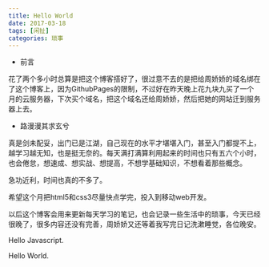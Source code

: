 ```yaml
---
title: Hello World
date: 2017-03-18
tags: [闲扯]
categories: 琐事
---
```

* 前言  

花了两个多小时总算是把这个博客搭好了，很过意不去的是把给周娇娇的域名绑在了这个博客上，因为GithubPages的限制，不过好在昨天晚上花九块九买了一个月的云服务器，下次买个域名，把这个域名还给周娇娇，然后把她的网站迁到服务器上去。
<!-- more -->
* 路漫漫其求玄兮

真是剑未配妥，出门已是江湖，自己现在的水平才堪堪入门，甚至入门都提不上，越学习越无知，也是挺无奈的。每天满打满算利用起来的时间也只有五六个小时，也会倦怠，想速成、想实战、想提高，不想学基础知识，不想看着那些概念。  

急功近利，时间也真的不多了。  

希望这个月把html5和css3尽量快点学完，投入到移动web开发。

以后这个博客会用来更新每天学习的笔记，也会记录一些生活中的琐事，今天已经很晚了，很多内容还没有完善，周娇娇又还等着我写完日记洗漱睡觉，各位晚安。  

Hello Javascript.  

Hello World.